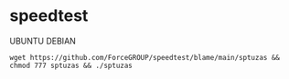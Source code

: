 # speedtest
UBUNTU   DEBIAN
```
wget https://github.com/ForceGROUP/speedtest/blame/main/sptuzas && chmod 777 sptuzas && ./sptuzas
```
